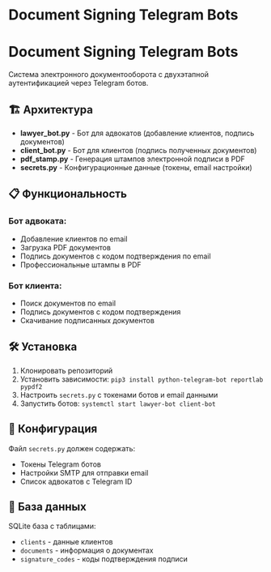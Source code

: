 # Document Signing Telegram Bots
# Document Signing Telegram Bots

Система электронного документооборота с двухэтапной аутентификацией через Telegram ботов.

## 🏗️ Архитектура

- **lawyer_bot.py** - Бот для адвокатов (добавление клиентов, подпись документов)
- **client_bot.py** - Бот для клиентов (подпись полученных документов)  
- **pdf_stamp.py** - Генерация штампов электронной подписи в PDF
- **secrets.py** - Конфигурационные данные (токены, email настройки)

## 📋 Функциональность

### Бот адвоката:
- Добавление клиентов по email
- Загрузка PDF документов
- Подпись документов с кодом подтверждения по email
- Профессиональные штампы в PDF

### Бот клиента:
- Поиск документов по email
- Подпись документов с кодом подтверждения
- Скачивание подписанных документов

## 🛠️ Установка

1. Клонировать репозиторий
2. Установить зависимости: `pip3 install python-telegram-bot reportlab pypdf2`
3. Настроить `secrets.py` с токенами ботов и email данными
4. Запустить ботов: `systemctl start lawyer-bot client-bot`

## 🔧 Конфигурация

Файл `secrets.py` должен содержать:
- Токены Telegram ботов
- Настройки SMTP для отправки email
- Список адвокатов с Telegram ID

## 📄 База данных

SQLite база с таблицами:
- `clients` - данные клиентов
- `documents` - информация о документах  
- `signature_codes` - коды подтверждения подписи
